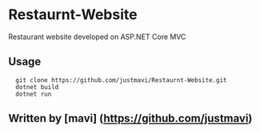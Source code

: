 # Restaurnt-Website

Restaurant website developed on ASP.NET Core MVC 

## Usage

```
  git clone https://github.com/justmavi/Restaurnt-Website.git
  dotnet build
  dotnet run
```

## Written by [**mavi**] (https://github.com/justmavi)
